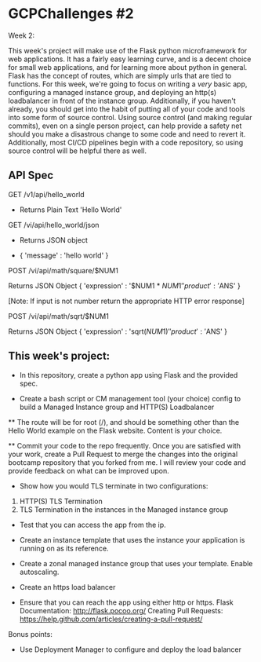 # GCPChallenges #2

Week 2:

This week's project will make use of the Flask python microframework for web applications. It has a fairly easy learning curve, and is a decent choice for small web applications, and for learning more about python in general. Flask has the concept of routes, which are simply urls that are tied to functions. For this week, we're going to focus on writing a _very_ basic app, configuring a managed instance group, and deploying an http(s) loadbalancer in front of the instance group. Additionally, if you haven't already, you should get into the habit of putting all of your code and tools into some form of source control. Using source control (and making regular commits), even on a single person project, can help provide a safety net should you make a disastrous change to some code and need to revert it. Additionally, most CI/CD pipelines begin with a code repository, so using source control will be helpful there as well.

## API Spec

GET /v1/api/hello_world

* Returns Plain Text 'Hello World'

GET /vi/api/hello_world/json

* Returns JSON object 

* { 'message' : 'hello world' }

POST /vi/api/math/square/$NUM1

Returns JSON Object
{ 
  'expression' : '$NUM1 * $NUM1'
  'product' : '$ANS'
}

[Note: If input is not number return the appropriate HTTP error response]

POST /vi/api/math/sqrt/$NUM1

Returns JSON Object
{ 
  'expression' : 'sqrt($NUM1)'
  'product' : '$ANS'
}



## This week's project:

* In this repository, create a python app using Flask and the provided spec.

* Create a bash script or CM management tool (your choice) config to build a Managed Instance group and HTTP(S) Loadbalancer

** The route will be for root (/), and should be something other than the Hello World example on the Flask website. Content is your choice.

** Commit your code to the repo frequently. Once you are satisfied with your work, create a Pull Request to merge the changes into the original bootcamp repository that you forked from me. I will review your code and provide feedback on what can be improved upon.

* Show how you would TLS terminate in two configurations: 
1) HTTP(S) TLS Termination 
2) TLS Termination in the instances in the Managed instance group

* Test that you can access the app from the ip.

* Create an instance template that uses the instance your application is running on as its reference.

* Create a zonal managed instance group that uses your template. Enable autoscaling.

* Create an https load balancer

* Ensure that you can reach the app using either http or https. Flask Documentation: http://flask.pocoo.org/ Creating Pull Requests: https://help.github.com/articles/creating-a-pull-request/

Bonus points:

* Use Deployment Manager to configure and deploy the load balancer

